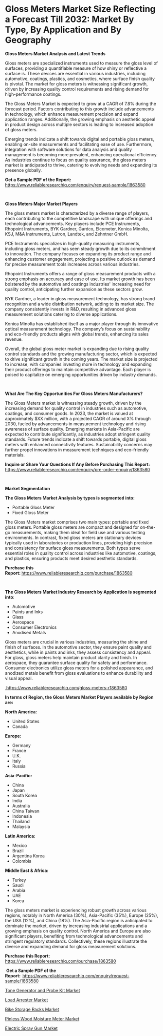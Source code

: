 <p><h1>Gloss Meters Market Size Reflecting a Forecast Till 2032: Market By Type, By Application and By Geography</h1></p><p><strong>Gloss Meters Market Analysis and Latest Trends</strong></p>
<p><p>Gloss meters are specialized instruments used to measure the gloss level of surfaces, providing a quantifiable measure of how shiny or reflective a surface is. These devices are essential in various industries, including automotive, coatings, plastics, and cosmetics, where surface finish quality is pivotal. The market for gloss meters is witnessing significant growth, driven by increasing quality control requirements and rising demand for high-performance coatings. </p><p>The Gloss Meters Market is expected to grow at a CAGR of 7.8% during the forecast period. Factors contributing to this growth include advancements in technology, which enhance measurement precision and expand application ranges. Additionally, the growing emphasis on aesthetic appeal in product design across multiple sectors is leading to increased adoption of gloss meters. </p><p>Emerging trends indicate a shift towards digital and portable gloss meters, enabling on-site measurements and facilitating ease of use. Furthermore, integration with software solutions for data analysis and quality management is becoming more prevalent, enhancing operational efficiency. As industries continue to focus on quality assurance, the gloss meters market is anticipated to thrive, catering to evolving needs and expanding its presence globally.</p></p>
<p><strong>Get a Sample PDF of the Report:&nbsp;</strong> <a href="https://www.reliableresearchiq.com/enquiry/request-sample/1863580?utm_campaign=1123&utm_medium=2&utm_source=Github&utm_content=ia&utm_term=10042025&utm_id=gloss-meters">https://www.reliableresearchiq.com/enquiry/request-sample/1863580</a></p>
<p>&nbsp;</p>
<p><strong>Gloss Meters Major Market Players</strong></p>
<p><p>The gloss meters market is characterized by a diverse range of players, each contributing to the competitive landscape with unique offerings and technological advancements. Key players include PCE Instruments, Rhopoint Instruments, BYK Gardner, Gardco, Elcometer, Konica Minolta, KSJ, M&A Instruments, Lutron, Landtek, and Zehntner GmbH.</p><p>PCE Instruments specializes in high-quality measuring instruments, including gloss meters, and has seen steady growth due to its commitment to innovation. The company focuses on expanding its product range and enhancing customer engagement, projecting a positive outlook as demand for precise measurement tools increases across various industries.</p><p>Rhopoint Instruments offers a range of gloss measurement products with a strong emphasis on accuracy and ease of use. Its market growth has been bolstered by the automotive and coatings industries' increasing need for quality control, anticipating further expansion as these sectors grow.</p><p>BYK Gardner, a leader in gloss measurement technology, has strong brand recognition and a wide distribution network, adding to its market size. The company consistently invests in R&D, resulting in advanced gloss measurement solutions catering to diverse applications.</p><p>Konica Minolta has established itself as a major player through its innovative optical measurement technology. The company’s focus on sustainability and eco-friendly products aligns with global trends, enhancing its sales revenue.</p><p>Overall, the global gloss meter market is expanding due to rising quality control standards and the growing manufacturing sector, which is expected to drive significant growth in the coming years. The market size is projected to increase, with companies investing more in technology and expanding their product offerings to maintain competitive advantage. Each player is poised to capitalize on emerging opportunities driven by industry demands.</p></p>
<p>&nbsp;</p>
<p><strong>What Are The Key Opportunities For Gloss Meters Manufacturers?</strong></p>
<p><p>The Gloss Meters market is witnessing steady growth, driven by the increasing demand for quality control in industries such as automotive, coatings, and consumer goods. In 2023, the market is valued at approximately $XX million, with a projected CAGR of around X% through 2030, fueled by advancements in measurement technology and rising awareness of surface quality. Emerging markets in Asia-Pacific are expected to contribute significantly, as industries adopt stringent quality standards. Future trends indicate a shift towards portable, digital gloss meters with enhanced connectivity features. Sustainability concerns may further propel innovations in measurement techniques and eco-friendly materials.</p></p>
<p><strong>Inquire or Share Your Questions If Any Before Purchasing This Report:</strong> <a href="https://www.reliableresearchiq.com/enquiry/pre-order-enquiry/1863580?utm_campaign=1123&utm_medium=2&utm_source=Github&utm_content=ia&utm_term=10042025&utm_id=gloss-meters">https://www.reliableresearchiq.com/enquiry/pre-order-enquiry/1863580</a></p>
<p>&nbsp;</p>
<p><strong>Market Segmentation</strong></p>
<p><strong>The Gloss Meters Market Analysis by types is segmented into:</strong></p>
<p><ul><li>Portable Gloss Meter</li><li>Fixed Gloss Meter</li></ul></p>
<p><p>The Gloss Meters market comprises two main types: portable and fixed gloss meters. Portable gloss meters are compact and designed for on-the-go measurements, making them ideal for field use and various testing environments. In contrast, fixed gloss meters are stationary devices typically used in laboratories or production lines, providing high precision and consistency for surface gloss measurements. Both types serve essential roles in quality control across industries like automotive, coatings, and plastics, ensuring products meet desired aesthetic standards.</p></p>
<p><strong>Purchase this Report:&nbsp;</strong><a href="https://www.reliableresearchiq.com/purchase/1863580?utm_campaign=1123&utm_medium=2&utm_source=Github&utm_content=ia&utm_term=10042025&utm_id=gloss-meters">https://www.reliableresearchiq.com/purchase/1863580</a></p>
<p>&nbsp;</p>
<p><strong>The Gloss Meters Market Industry Research by Application is segmented into:</strong></p>
<p><ul><li>Automotive</li><li>Paints and Inks</li><li>Glass</li><li>Aerospace</li><li>Consumer Electronics</li><li>Anodised Metals</li></ul></p>
<p><p>Gloss meters are crucial in various industries, measuring the shine and finish of surfaces. In the automotive sector, they ensure paint quality and aesthetics, while in paints and inks, they assess consistency and appeal. For glass, gloss meters help maintain product clarity and finish. In aerospace, they guarantee surface quality for safety and performance. Consumer electronics utilize gloss meters for a polished appearance, and anodized metals benefit from gloss evaluations to enhance durability and visual appeal.</p></p>
<p><a href="https://www.reliableresearchiq.com/gloss-meters-r1863580?utm_campaign=1123&utm_medium=2&utm_source=Github&utm_content=ia&utm_term=10042025&utm_id=gloss-meters">&nbsp;https://www.reliableresearchiq.com/gloss-meters-r1863580</a></p>
<p><strong>In terms of Region, the Gloss Meters Market Players available by Region are:</strong></p>
<p>
    <p> <strong> North America: </strong>
        <ul>
            <li>United States</li>
            <li>Canada</li>
        </ul>
        </p> 
    <p> <strong> Europe: </strong>
        <ul>
            <li>Germany</li>
            <li>France</li>
            <li>U.K.</li>
            <li>Italy</li>
            <li>Russia</li>
        </ul>
        </p> 
    <p> <strong> Asia-Pacific: </strong>
        <ul>
            <li>China</li>
            <li>Japan</li>
            <li>South Korea</li>
            <li>India</li>
            <li>Australia</li>
            <li>China Taiwan</li>
            <li>Indonesia</li>
            <li>Thailand</li>
            <li>Malaysia</li>
        </ul>
        </p> 
    <p> <strong> Latin America: </strong>
        <ul>
            <li>Mexico</li>
            <li>Brazil</li>
            <li>Argentina Korea</li>
            <li>Colombia</li>
        </ul>
        </p> 
    <p> <strong> Middle East & Africa: </strong>
        <ul>
            <li>Turkey</li>
            <li>Saudi</li>
            <li>Arabia</li>
            <li>UAE</li>
            <li>Korea</li>
        </ul>
    </p>
    </p>
<p><p>The gloss meters market is experiencing robust growth across various regions, notably in North America (30%), Asia-Pacific (35%), Europe (25%), the USA (12%), and China (18%). The Asia-Pacific region is anticipated to dominate the market, driven by increasing industrial applications and a growing emphasis on quality control. North America and Europe are also significant players, benefiting from technological advancements and stringent regulatory standards. Collectively, these regions illustrate the diverse and expanding demand for gloss measurement solutions.</p></p>
<p><strong>Purchase this Report: </strong><a href="https://www.reliableresearchiq.com/purchase/1863580?utm_campaign=1123&utm_medium=2&utm_source=Github&utm_content=ia&utm_term=10042025&utm_id=gloss-meters">https://www.reliableresearchiq.com/purchase/1863580</a></p>
<p>&nbsp;<strong>Get a Sample PDF of the Report:&nbsp;&nbsp;</strong><a href="https://www.reliableresearchiq.com/enquiry/request-sample/1863580?utm_campaign=1123&utm_medium=2&utm_source=Github&utm_content=ia&utm_term=10042025&utm_id=gloss-meters">https://www.reliableresearchiq.com/enquiry/request-sample/1863580</a></p>
<p><strong></strong></p>
<p><p><a href="https://github.com/triattwood9919/Market-Research-Report-List-1/blob/main/tone-generator-and-probe-kit-market.md?utm_campaign=1123&utm_medium=2&utm_source=Github&utm_content=ia&utm_term=10042025&utm_id=gloss-meters">Tone Generator and Probe Kit Market</a></p><p><a href="https://github.com/ChiragRp1/Market-Research-Report-List-7/blob/main/load-arrester-market.md?utm_campaign=1123&utm_medium=2&utm_source=Github&utm_content=ia&utm_term=10042025&utm_id=gloss-meters">Load Arrester Market</a></p><p><a href="https://github.com/gukenneth26571/Market-Research-Report-List-1/blob/main/bike-storage-racks-market.md?utm_campaign=1123&utm_medium=2&utm_source=Github&utm_content=ia&utm_term=10042025&utm_id=gloss-meters">Bike Storage Racks Market</a></p><p><a href="https://github.com/stillsfloria19981/Market-Research-Report-List-1/blob/main/pinless-wood-moisture-meter-market.md?utm_campaign=1123&utm_medium=2&utm_source=Github&utm_content=ia&utm_term=10042025&utm_id=gloss-meters">Pinless Wood Moisture Meter Market</a></p><p><a href="https://github.com/schwminh2001101/Market-Research-Report-List-1/blob/main/electric-spray-gun-market.md?utm_campaign=1123&utm_medium=2&utm_source=Github&utm_content=ia&utm_term=10042025&utm_id=gloss-meters">Electric Spray Gun Market</a></p></p>